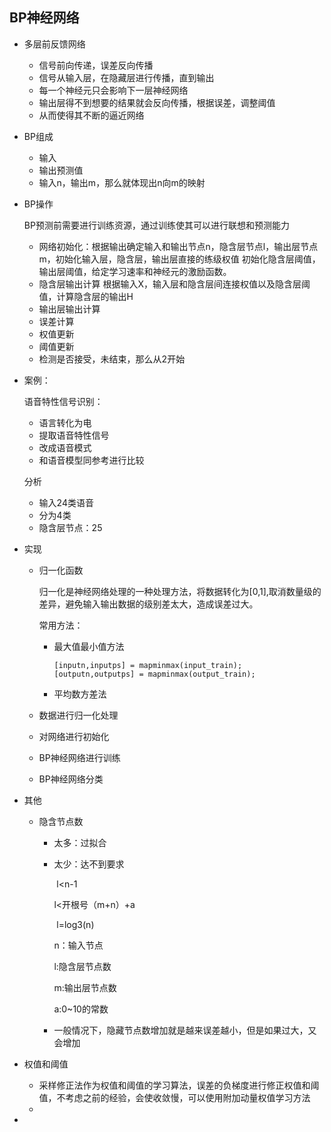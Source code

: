 ## BP神经网络

- 多层前反馈网络

  - 信号前向传递，误差反向传播
  - 信号从输入层，在隐藏层进行传播，直到输出
  - 每一个神经元只会影响下一层神经网络
  - 输出层得不到想要的结果就会反向传播，根据误差，调整阈值
  - 从而使得其不断的逼近网络

- BP组成

  - 输入
  - 输出预测值
  - 输入n，输出m，那么就体现出n向m的映射

- BP操作

  BP预测前需要进行训练资源，通过训练使其可以进行联想和预测能力

  - 网络初始化：根据输出确定输入和输出节点n，隐含层节点l，输出层节点m，初始化输入层，隐含层，输出层直接的练级权值  初始化隐含层阈值，输出层阈值，给定学习速率和神经元的激励函数。
  - 隐含层输出计算 根据输入X，输入层和隐含层间连接权值以及隐含层阈值，计算隐含层的输出H
  - 输出层输出计算
  - 误差计算
  - 权值更新
  - 阈值更新
  - 检测是否接受，未结束，那么从2开始

- 案例：

  语音特性信号识别：

  - 语言转化为电
  - 提取语音特性信号
  - 改成语音模式
  - 和语音模型同参考进行比较

  分析

  - 输入24类语音
  - 分为4类
  - 隐含层节点：25

- 实现

  - 归一化函数

    归一化是神经网络处理的一种处理方法，将数据转化为[0,1],取消数量级的差异，避免输入输出数据的级别差太大，造成误差过大。

    常用方法：

    - 最大值最小值方法

      ```
      [inputn,inputps] = mapminmax(input_train);
      [outputn,outputps] = mapminmax(output_train);
      ```

      

    - 平均数方差法

  - 数据进行归一化处理

  - 对网络进行初始化

  - BP神经网络进行训练

  - BP神经网络分类

- 其他

  - 隐含节点数

    - 太多：过拟合

    - 太少：达不到要求

      ​	l<n-1

       	l<开根号（m+n）+a

      ​	l=log3(n)

      n：输入节点

      l:隐含层节点数

      m:输出层节点数

      a:0~10的常数

    - 一般情况下，隐藏节点数增加就是越来误差越小，但是如果过大，又会增加

- 权值和阈值

  - 采样修正法作为权值和阈值的学习算法，误差的负梯度进行修正权值和阈值，不考虑之前的经验，会使收敛慢，可以使用附加动量权值学习方法
  - 

- 